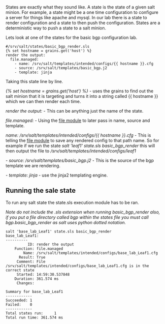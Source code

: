 States are exactly what they sound like.  A state is the state of a given salt minion.  For example, a state might be a one time configuration to configure a server for things like apache and mysql.  In our lab there is a state to render configuration and a state to then push the configuration.  States are a deterministic way to push a state to a salt minion.

Lets look at one of the states for the basic bgp configuration lab.

```
#/srv/salt/states/basic_bgp_render.sls
{% set hostname = grains.get('host') %}
render the output:
  file.managed:
    - name: /srv/salt/templates/intended/configs/{{ hostname }}.cfg
    - source: /srv/salt/templates/basic_bgp.j2
    - template: jinja
```

Taking this state line by line. 

*{% set hostname = grains.get('host') %}* - uses the grains to find out the salt minion that it is targeting and turns it into a string called {{ hostname }} which we can then render each time.

*render the output:* - This can be anything just the name of the state.

*file.managed:* - Using the [file module](https://docs.saltstack.com/en/latest/ref/modules/all/salt.modules.file.html) to later pass in name, source and template.

*name: /srv/salt/templates/intended/configs/{{ hostname }}.cfg* - This is telling the [file module](https://docs.saltstack.com/en/latest/ref/modules/all/salt.modules.file.html) to save any rendered config to that path name.  So for example if we run the state *salt 'leaf1' state.sls basic_bgp_render* this will then output the file to */srv/salt/templates/intended/configs/leaf1*

*- source: /srv/salt/templates/basic_bgp.j2* - This is the source of the bgp template we are rendering.

*- template: jinja* - use the jinja2 templating engine.

## Running the sale state

To run any salt state the state.sls execution module has to be ran.

*Note do not include the .sls extension when running basic_bgp_render also, if you put a file directory called bgp within the states file you must call bgp.basic_bgp_render as salt uses python dotted notation.*

```
salt 'base_lab_Leaf1' state.sls basic_bgp_render
base_lab_Leaf1:
----------
          ID: render the output
    Function: file.managed
        Name: /srv/salt/templates/intended/configs/base_lab_Leaf1.cfg
      Result: True
     Comment: File /srv/salt/templates/intended/configs/base_lab_Leaf1.cfg is in the correct state
     Started: 14:59:30.537848
    Duration: 361.574 ms
     Changes:   

Summary for base_lab_Leaf1
------------
Succeeded: 1
Failed:    0
------------
Total states run:     1
Total run time: 361.574 ms
```


